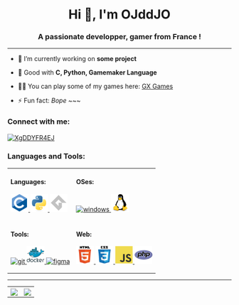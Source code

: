 <h1 align="center">Hi 👋, I'm OJddJO</h1>
<h3 align="center">A passionate developper, gamer from France !</h3>

-----

- 🔭 I’m currently working on **some project**

- 🌱 Good with **C, Python, Gamemaker Language**

- 👨‍💻 You can play some of my games here: [GX Games](https://gx.games/studios/84d90991-44a8-4b00-b799-0039a4380704/)

- ⚡ Fun fact: *Bope* ~~~

<h3 align="left">Connect with me:</h3>
<p align="left">
<a href="https://discord.gg/XgDDYFR4EJ" target="blank"><img align="center" src="https://raw.githubusercontent.com/rahuldkjain/github-profile-readme-generator/master/src/images/icons/Social/discord.svg" alt="XgDDYFR4EJ" height="30" width="40" /></a>
</p>

<h3 align="left">Languages and Tools:</h3>

<table style="border:0px; width: 100%;">
  <tr style="border: 0px;">
    <td><h4 align="left">Languages:</h4>
      <p align="left">
      <!-- C -->
      <a href="https://www.cprogramming.com/" target="_blank" rel="noreferrer"> <img src="https://raw.githubusercontent.com/devicons/devicon/master/icons/c/c-original.svg" alt="c" width="40" height="40"/> </a>
      <!-- Python -->
      <a href="https://www.python.org" target="_blank" rel="noreferrer"> <img src="https://raw.githubusercontent.com/devicons/devicon/master/icons/python/python-original.svg" alt="python" width="40" height="40"/> </a>
      <!-- GML -->
      <a href="https://gamemaker.io" target="_blank" rel="noreferrer"> <img src="https://raw.githubusercontent.com/vscode-icons/vscode-icons/0927fc72a1d655c12ec60178df88bef6da3b883d/icons/file_type_gamemaker2.svg" alt="gamemaker" width="40" height="40"/> </a>
      </p>
    </td>
    <td><h4 align="left">OSes:</h4>
      <p align="left">
      <!-- Windows -->
      <a href="https://www.microsoft.com/windows/" target="_blank" rel="noreferrer"> <img src="https://raw.githubusercontent.com/simple-icons/simple-icons/558ef5347730c2ca4c56a649240af0f6b0fa402c/icons/windows11.svg" alt="windows" width="40" height="40"/> </a>
      <!-- Linux -->
      <a href="https://www.linux.org/" target="_blank" rel="noreferrer"> <img src="https://raw.githubusercontent.com/devicons/devicon/master/icons/linux/linux-original.svg" alt="linux" width="40" height="40"/> </a>
      </p>
    </td>
  </tr>
  <tr style="border: 0px;">
    <td><h4 align="left">Tools:</h4>
      <p align="left">
      <!-- Git -->
      <a href="https://git-scm.com/" target="_blank" rel="noreferrer"> <img src="https://www.vectorlogo.zone/logos/git-scm/git-scm-icon.svg" alt="git" width="40" height="40"/> </a>
      <!-- Docker -->
      <a href="https://www.docker.com/" target="_blank" rel="noreferrer"> <img src="https://raw.githubusercontent.com/devicons/devicon/master/icons/docker/docker-original-wordmark.svg" alt="docker" width="40" height="40"/> </a>
      <!-- Figma -->
      <a href="https://www.figma.com/" target="_blank" rel="noreferrer"> <img src="https://www.vectorlogo.zone/logos/figma/figma-icon.svg" alt="figma" width="40" height="40"/> </a>
      </p>
    </td>
    <td><h4 align="left">Web:</h4>
      <p align="left">
      <!-- HTML -->
      <a href="https://www.w3.org/html/" target="_blank" rel="noreferrer"> <img src="https://raw.githubusercontent.com/devicons/devicon/master/icons/html5/html5-original-wordmark.svg" alt="html5" width="40" height="40"/> </a>
      <!-- CSS -->
      <a href="https://www.w3schools.com/css/" target="_blank" rel="noreferrer"> <img src="https://raw.githubusercontent.com/devicons/devicon/master/icons/css3/css3-original-wordmark.svg" alt="css3" width="40" height="40"/> </a>
      <!-- JavaScript -->
      <a href="https://developer.mozilla.org/en-US/docs/Web/JavaScript" target="_blank" rel="noreferrer"> <img src="https://raw.githubusercontent.com/devicons/devicon/master/icons/javascript/javascript-original.svg" alt="javascript" width="40" height="40"/> </a>
      <!-- PHP -->
      <a href="https://www.php.net" target="_blank" rel="noreferrer"> <img src="https://raw.githubusercontent.com/devicons/devicon/master/icons/php/php-original.svg" alt="php" width="40" height="40"/> </a>
      </p>
    </td>
  </tr>
</table>

-----

<table style="border:0px;">
  <tr style="border: 0px;">
    <td><img height=200 align="center" src="https://github-readme-stats.vercel.app/api?username=ojddjo&show_icons=true&theme=transparent&rank_icon=github" /></td>
    <td><img height=200 align="center" src="https://github-readme-stats.vercel.app/api/top-langs/?username=ojddjo&card_width=400&layout=compact&theme=transparent&langs_count=6&exclude_repo=osu-music-player.exe" /></td>
  </tr>
</table>
